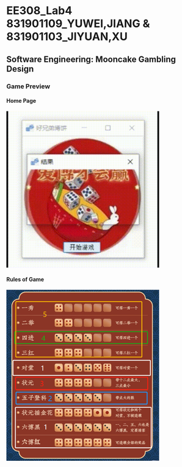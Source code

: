 # EE308_Lab4 831901109_YUWEI,JIANG & 831901103_JIYUAN,XU
## Software Engineering: Mooncake Gambling Design

### Game Preview
#### Home Page
<img src="EE308_Lab4_YUWEI,JIANG & JIYUAN,XU/动图展示.gif" width="400">

#### Rules of Game
<img src="EE308_Lab4_YUWEI,JIANG & JIYUAN,XU/规则分类.png" width="400">
